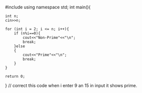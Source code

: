 #include<iostream>
using namespace std;
int main(){

    int n;
    cin>>n;

    for (int i = 2; i <= n; i++){
        if (n%i==0){
            cout<<"Non-Prime"<<"\n";
            break;
        }else
        {
            cout<<"Prime"<<"\n";
            break;
        }  
    }
    
    return 0;
}
// correct this code when i enter 9 an 15 in input it shows prime.
